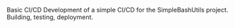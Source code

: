 Basic CI/CD
Development of a simple CI/CD for the SimpleBashUtils project. Building, testing, deployment.
